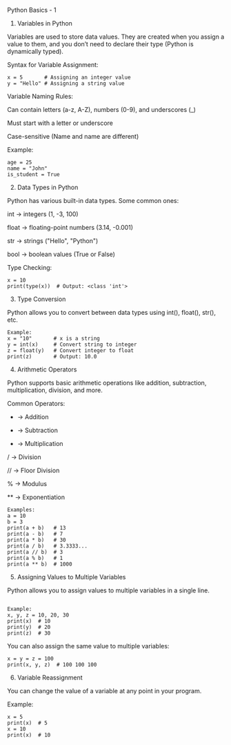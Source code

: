Python Basics - 1
1. Variables in Python

Variables are used to store data values. They are created when you assign a value to them, and you don’t need to declare their type (Python is dynamically typed).

Syntax for Variable Assignment:
```
x = 5       # Assigning an integer value
y = "Hello" # Assigning a string value
```

Variable Naming Rules:

Can contain letters (a-z, A-Z), numbers (0-9), and underscores (_)

Must start with a letter or underscore

Case-sensitive (Name and name are different)

Example:
```
age = 25
name = "John"
is_student = True
```

2. Data Types in Python

Python has various built-in data types. Some common ones:

int → integers (1, -3, 100)

float → floating-point numbers (3.14, -0.001)

str → strings ("Hello", "Python")

bool → boolean values (True or False)

Type Checking:
```
x = 10
print(type(x))  # Output: <class 'int'>
```

3. Type Conversion

Python allows you to convert between data types using int(), float(), str(), etc.
```
Example:
x = "10"       # x is a string
y = int(x)     # Convert string to integer
z = float(y)   # Convert integer to float
print(z)       # Output: 10.0
```

4. Arithmetic Operators

Python supports basic arithmetic operations like addition, subtraction, multiplication, division, and more.

Common Operators:

+ → Addition

- → Subtraction

* → Multiplication

/ → Division

// → Floor Division

% → Modulus

** → Exponentiation

```
Examples:
a = 10
b = 3
print(a + b)   # 13
print(a - b)   # 7
print(a * b)   # 30
print(a / b)   # 3.3333...
print(a // b)  # 3
print(a % b)   # 1
print(a ** b)  # 1000
```

5. Assigning Values to Multiple Variables

Python allows you to assign values to multiple variables in a single line.
```

Example:
x, y, z = 10, 20, 30
print(x)  # 10
print(y)  # 20
print(z)  # 30
```

You can also assign the same value to multiple variables:

```
x = y = z = 100
print(x, y, z)  # 100 100 100
```

6. Variable Reassignment

You can change the value of a variable at any point in your program.

Example:
```
x = 5
print(x)  # 5
x = 10
print(x)  # 10
```
